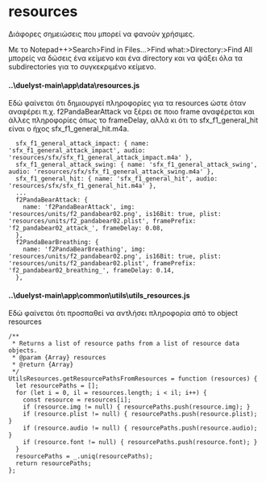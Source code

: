 # resources

Διάφορες σημειώσεις που μπορεί να φανούν χρήσιμες.  

Με το Notepad++>Search>Find in Files...>Find what:>Directory:>Find All μπορείς να δώσεις ένα κείμενο και ένα directory και να ψάξει όλα τα subdirectories για το συγκεκριμένο κείμενο.

#### ..\duelyst-main\app\data\resources.js  
Εδώ φαίνεται ότι δημιουργεί πληροφορίες για τα resources ώστε όταν αναφέρει π.χ. f2PandaBearAttack να ξέρει σε ποιο frame αναφέρεται και άλλες πληροφορίες όπως το frameDelay, αλλά κι ότι το sfx_f1_general_hit είναι ο ήχος sfx_f1_general_hit.m4a.
```
  sfx_f1_general_attack_impact: { name: 'sfx_f1_general_attack_impact', audio: 'resources/sfx/sfx_f1_general_attack_impact.m4a' },
  sfx_f1_general_attack_swing: { name: 'sfx_f1_general_attack_swing', audio: 'resources/sfx/sfx_f1_general_attack_swing.m4a' },
  sfx_f1_general_hit: { name: 'sfx_f1_general_hit', audio: 'resources/sfx/sfx_f1_general_hit.m4a' },
  ...
  f2PandaBearAttack: {
    name: 'f2PandaBearAttack', img: 'resources/units/f2_pandabear02.png', is16Bit: true, plist: 'resources/units/f2_pandabear02.plist', framePrefix: 'f2_pandabear02_attack_', frameDelay: 0.08,
  },
  f2PandaBearBreathing: {
    name: 'f2PandaBearBreathing', img: 'resources/units/f2_pandabear02.png', is16Bit: true, plist: 'resources/units/f2_pandabear02.plist', framePrefix: 'f2_pandabear02_breathing_', frameDelay: 0.14,
  },
```

#### ..\duelyst-main\app\common\utils\utils_resources.js
Εδώ φαίνεται ότι προσπαθεί να αντλήσει πληροφορία από το object resources
```
/**
 * Returns a list of resource paths from a list of resource data objects.
 * @param {Array} resources
 * @return {Array}
 */
UtilsResources.getResourcePathsFromResources = function (resources) {
  let resourcePaths = [];
  for (let i = 0, il = resources.length; i < il; i++) {
    const resource = resources[i];
    if (resource.img != null) { resourcePaths.push(resource.img); }
    if (resource.plist != null) { resourcePaths.push(resource.plist); }
    if (resource.audio != null) { resourcePaths.push(resource.audio); }
    if (resource.font != null) { resourcePaths.push(resource.font); }
  }
  resourcePaths = _.uniq(resourcePaths);
  return resourcePaths;
};
```
